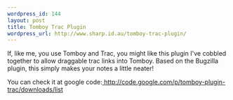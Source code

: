 ```yaml
--- 
wordpress_id: 144
layout: post
title: Tomboy Trac Plugin
wordpress_url: http://www.sharp.id.au/tomboy-trac-plugin/
---
```

If, like me, you use Tomboy and Trac, you might like this plugin I've cobbled together to allow draggable trac links into Tomboy. Based on the Bugzilla plugin, this simply makes your notes a little neater!

You can check it at google code:<a href=" http://code.google.com/p/tomboy-plugin-trac/downloads/list"> http://code.google.com/p/tomboy-plugin-trac/downloads/list</a>
